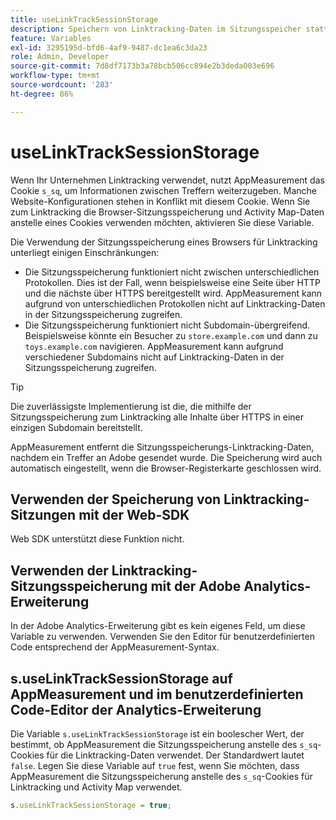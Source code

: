 ```yaml
---
title: useLinkTrackSessionStorage
description: Speichern von Linktracking-Daten im Sitzungsspeicher statt in einem Cookie.
feature: Variables
exl-id: 3295195d-bfd6-4af9-9487-dc1ea6c3da23
role: Admin, Developer
source-git-commit: 7d8df7173b3a78bcb506cc894e2b3deda003e696
workflow-type: tm+mt
source-wordcount: '283'
ht-degree: 86%

---
```


# useLinkTrackSessionStorage

Wenn Ihr Unternehmen Linktracking verwendet, nutzt AppMeasurement das Cookie `s_sq`, um Informationen zwischen Treffern weiterzugeben. Manche Website-Konfigurationen stehen in Konflikt mit diesem Cookie. Wenn Sie zum Linktracking die Browser-Sitzungsspeicherung und Activity Map-Daten anstelle eines Cookies verwenden möchten, aktivieren Sie diese Variable.

Die Verwendung der Sitzungsspeicherung eines Browsers für Linktracking unterliegt einigen Einschränkungen:

* Die Sitzungsspeicherung funktioniert nicht zwischen unterschiedlichen Protokollen. Dies ist der Fall, wenn beispielsweise eine Seite über HTTP und die nächste über HTTPS bereitgestellt wird. AppMeasurement kann aufgrund von unterschiedlichen Protokollen nicht auf Linktracking-Daten in der Sitzungsspeicherung zugreifen.
* Die Sitzungsspeicherung funktioniert nicht Subdomain-übergreifend. Beispielsweise könnte ein Besucher zu `store.example.com` und dann zu `toys.example.com` navigieren. AppMeasurement kann aufgrund verschiedener Subdomains nicht auf Linktracking-Daten in der Sitzungsspeicherung zugreifen.

>[!TIP]
>
>Die zuverlässigste Implementierung ist die, die mithilfe der Sitzungsspeicherung zum Linktracking alle Inhalte über HTTPS in einer einzigen Subdomain bereitstellt.

AppMeasurement entfernt die Sitzungsspeicherungs-Linktracking-Daten, nachdem ein Treffer an Adobe gesendet wurde. Die Speicherung wird auch automatisch eingestellt, wenn die Browser-Registerkarte geschlossen wird.

## Verwenden der Speicherung von Linktracking-Sitzungen mit der Web-SDK

Web SDK unterstützt diese Funktion nicht.

## Verwenden der Linktracking-Sitzungsspeicherung mit der Adobe Analytics-Erweiterung

In der Adobe Analytics-Erweiterung gibt es kein eigenes Feld, um diese Variable zu verwenden. Verwenden Sie den Editor für benutzerdefinierten Code entsprechend der AppMeasurement-Syntax.

## s.useLinkTrackSessionStorage auf AppMeasurement und im benutzerdefinierten Code-Editor der Analytics-Erweiterung

Die Variable `s.useLinkTrackSessionStorage` ist ein boolescher Wert, der bestimmt, ob AppMeasurement die Sitzungsspeicherung anstelle des `s_sq`-Cookies für die Linktracking-Daten verwendet. Der Standardwert lautet `false`. Legen Sie diese Variable auf `true` fest, wenn Sie möchten, dass AppMeasurement die Sitzungsspeicherung anstelle des `s_sq`-Cookies für Linktracking und Activity Map verwendet.

```js
s.useLinkTrackSessionStorage = true;
```
